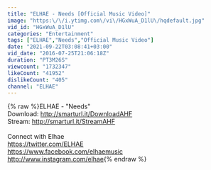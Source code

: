 ```yaml
---
title: "ELHAE - Needs [Official Music Video]"
image: "https:\/\/i.ytimg.com\/vi\/HGxWuA_D1lU\/hqdefault.jpg"
vid_id: "HGxWuA_D1lU"
categories: "Entertainment"
tags: ["ELHAE","Needs","Official Music Video"]
date: "2021-09-22T03:08:41+03:00"
vid_date: "2016-07-25T21:06:18Z"
duration: "PT3M26S"
viewcount: "1732347"
likeCount: "41952"
dislikeCount: "405"
channel: "ELHAE"
---
```

{% raw %}ELHAE - &quot;Needs&quot;<br />Download: <a rel="nofollow" target="blank" href="http://smarturl.it/DownloadAHF">http://smarturl.it/DownloadAHF</a><br />Stream: <a rel="nofollow" target="blank" href="http://smarturl.it/StreamAHF">http://smarturl.it/StreamAHF</a><br /><br />Connect with Elhae<br /><a rel="nofollow" target="blank" href="https://twitter.com/ELHAE">https://twitter.com/ELHAE</a><br /><a rel="nofollow" target="blank" href="https://www.facebook.com/elhaemusic">https://www.facebook.com/elhaemusic</a><br /><a rel="nofollow" target="blank" href="http://www.instagram.com/elhae">http://www.instagram.com/elhae</a>{% endraw %}
